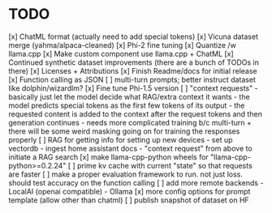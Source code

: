 # TODO
[x] ChatML format (actually need to add special tokens)
[x] Vicuna dataset merge (yahma/alpaca-cleaned)
[x] Phi-2 fine tuning
[x] Quantize /w llama.cpp
[x] Make custom component use llama.cpp + ChatML
[x] Continued synthetic dataset improvements (there are a bunch of TODOs in there)
[x] Licenses + Attributions
[x] Finish Readme/docs for initial release
[x] Function calling as JSON
[ ] multi-turn prompts; better instruct dataset like dolphin/wizardlm?
[x] Fine tune Phi-1.5 version
[ ] "context requests"
    - basically just let the model decide what RAG/extra context it wants
    - the model predicts special tokens as the first few tokens of its output
    - the requested content is added to the context after the request tokens and then generation continues
    - needs more complicated training b/c multi-turn + there will be some weird masking going on for training the responses properly
[ ] RAG for getting info for setting up new devices
    - set up vectordb
    - ingest home assistant docs
    - "context request" from above to initiate a RAG search
[x] make llama-cpp-python wheels for "llama-cpp-python>=0.2.24"
[ ] prime kv cache with current "state" so that requests are faster
[ ] make a proper evaluation framework to run. not just loss. should test accuracy on the function calling
[ ] add more remote backends
    - LocalAI (openai compatible)
    - Ollama
[x] more config options for prompt template (allow other than chatml)
[ ] publish snapshot of dataset on HF
